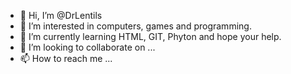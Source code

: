 - 👋 Hi, I’m @DrLentils
- 👀 I’m interested in computers, games and programming.
- 🌱 I’m currently learning HTML, GIT, Phyton and hope your help.
- 💞️ I’m looking to collaborate on ...
- 📫 How to reach me ...

<!---
DrLentils/DrLentils is a ✨ special ✨ repository because its `README.md` (this file) appears on your GitHub profile.
You can click the Preview link to take a look at your changes.
--->
